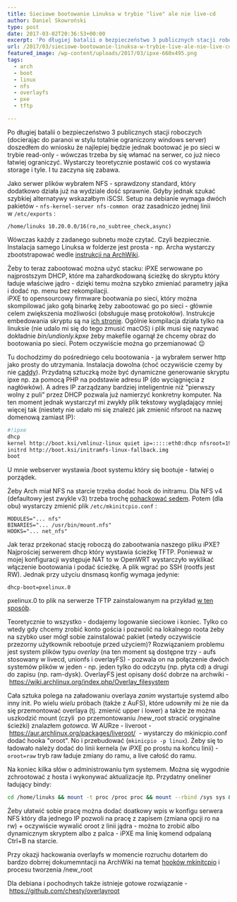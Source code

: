 ```yaml
---
title: Sieciowe bootowanie Linuksa w trybie "live" ale nie live-cd
author: Daniel Skowroński
type: post
date: 2017-03-02T20:36:53+00:00
excerpt: 'Po długiej batalii o bezpieczeństwo 3 publicznych stacji roboczych (docodząc do paranoi w stylu totalnie ograniczony windows server) doszedłem do wniosku że najlepiej będzie jednak bootować je po sieci w trybie read-only - wówczas trzeba by się włamać na serwer, co już nieco łatwiej ograniczyć. Wystarczy teoretycznie postawić coś co wystawia storage i tyle. I tu zaczyna się zabawa - w TFTP, iPXE, NFS.'
url: /2017/03/sieciowe-bootowanie-linuksa-w-trybie-live-ale-nie-live-cd/
featured_image: /wp-content/uploads/2017/03/ipxe-660x495.png
tags:
  - arch
  - boot
  - linux
  - nfs
  - overlayfs
  - pxe
  - tftp

---
```

Po długiej batalii o bezpieczeństwo 3 publicznych stacji roboczych (docierając do paranoi w stylu totalnie ograniczony windows server) doszedłem do wniosku że najlepiej będzie jednak bootować je po sieci w trybie read-only - wówczas trzeba by się włamać na serwer, co już nieco łatwiej ograniczyć. Wystarczy teoretycznie postawić coś co wystawia storage i tyle. I tu zaczyna się zabawa.

Jako serwer plików wybrałem NFS - sprawdzony standard, który dodatkowo działa już na wydziale dość sprawnie. Gdyby jednak szukać szybkiej alternatywy wskazałbym iSCSI. Setup na debianie wymaga dwóch pakietów - `nfs-kernel-server nfs-common`&nbsp; oraz zasadniczo jednej linii w&nbsp;`/etc/exports`&nbsp;:

```
/home/linuks 10.20.0.0/16(ro,no_subtree_check,async)
```


Wówczas każdy z zadanego subnetu może czytać. Czyli bezpiecznie. Instalacja samego Linuksa w folderze jest prosta - np. Archa wystarczy zbootstrapować wedle [instrukcji na ArchWiki][1].

Żeby to teraz zabootować można użyć stacku: iPXE serwowane po najprostszym DHCP, które ma zahardkodowaną ścieżkę do skryptu który ładuje właściwe jądro - dzięki temu można szybko zmieniać parametry jajka i dodać np. menu bez rekompilacji.  
iPXE to opensourcowy firmware bootwania po sieci, który można skompilować jako gołą binarkę żeby zabootować go po sieci - głównie celem zwiększenia możliwości (obsługuje masę protokołów). Instrukcje embedowania skryptu są na [ich stronie][2]. Ogólnie kompilacja działa tylko na linuksie (nie udalo mi się do tego zmusić macOS) i plik musi się nazywać dokładnie&nbsp;_bin/undionly.kpxe_ żeby makefile ogarnął że chcemy obraz do bootowania po sieci. Potem oczywiście można go przemianować 😉

Tu dochodzimy do pośredniego celu bootowania - ja wybrałem serwer http jako prosty do utrzymania. Instalacja dowolna (choć oczywiście czemy by nie [caddy][3]). Przydatną sztuczką może być dynamiczne generowanie skryptu ipxe np. za pomocą PHP na podstawie adresu IP (do wyciągnięcia z nagłówków). A adres IP zarządzany bardziej inteligentnie niż "pierwszy wolny z puli" przez DHCP pozwala już namierzyć konkretny komputer. Na ten moment jednak wystarczył mi zwykły plik tekstowy wyglądający mniej więcej tak (niestety nie udało mi się znaleźć jak zmienić nfsroot na nazwę domenową zamiast IP):

```bash
#!ipxe
dhcp
kernel http://boot.ksi/vmlinuz-linux quiet ip=:::::eth0:dhcp nfsroot=192.168.88.134:/home/linuks
initrd http://boot.ksi/initramfs-linux-fallback.img
boot
```


U mnie webserver wystawia /boot systemu który się bootuje - łatwiej o porządek.

Żeby Arch&nbsp;miał NFS na starcie trzeba dodać hook do initramu. Dla NFS v4 (defaultowy jest zwykle v3) trzeba trochę [pohackować sedem][4]. Potem (dla obu) wystarczy&nbsp;zmienić plik `/etc/mkinitcpio.conf`&nbsp;:

```
MODULES="... nfs" 
BINARIES="... /usr/bin/mount.nfs" 
HOOKS="... net_nfs"
```


Jak teraz przekonać stację roboczą do zabootwania naszego pliku iPXE? Najprościej serwerem dhcp który wystawia ścieżkę TFTP. Ponieważ w mojej konfiguracji występuje NAT to w OpenWRT wystarczyło wyklikać włączenie bootowania i podać ścieżkę. A plik wgrać po SSH (rootfs jest RW). Jednak przy użyciu dnsmasq konfig wymaga jedynie:

```
dhcp-boot=pxelinux.0
```


pxelinux.0 to plik na serwerze TFTP zainstalowanym na przykład&nbsp;[w ten sposób][5].

Teoretycznie to wszystko - dodajemy logowanie sieciowe i koniec. Tylko co wtedy gdy chcemy zrobić konto gościa i pozwolić na lokalnego roota żeby na szybko user mógł sobie zainstalować pakiet (wtedy oczywiście przezorny użytkownik rebootuje przed użyciem)? Rozwiązaniem problemu jest system plików typu&nbsp;_overlay_ (na ten moment są dostępne trzy - aufs stosowany w livecd, unionfs i overlayFS) - pozwala on na połączenie dwóch systemów plików w jeden - np. jeden tylko do odczytu (np. płyta cd) a drugi do zapisu (np. ram-dysk). OverlayFS jest opisany dość dobrze na archwiki -&nbsp;<https://wiki.archlinux.org/index.php/Overlay_filesystem>

Cała sztuka polega na załadowaniu overlaya&nbsp;_zanim_ wystartuje systemd albo inny init. Po wielu _wielu_ próbach (także z AuFS), które udowniły mi że nie da się przemontować overlaya (tj. zmienić upper i lower) a także że można uszkodzić mount (czyli &nbsp;po przemontowaniu /new_root stracić oryginalne ścieżki) znalazłem&nbsp;_gotowca_. W AURze - liveroot -&nbsp;<https://aur.archlinux.org/packages/liveroot/>&nbsp; - wystarczy do mkinicpio.conf dodać hooka "oroot". No i przebudować (`mkinicpio -p linux`). Żeby się to ładowało należy dodać do linii kernela (w iPXE po prostu na końcu linii) - `oroot=raw` tryb raw ładuje zmiany do ramu, a live całość do ramu.

Na koniec kilka słów o administrowaniu tym systemem. Można się wygodnie zchrootować z hosta i wykonywać aktualizacje itp. Przydatny oneliner ładujący bindy:

```bash
cd /home/linuks && mount -t proc /proc proc && mount --rbind /sys sys && mount --rbind /dev dev && mount --rbind /run run && chroot .
```


Żeby ułatwić sobie pracę można dodać doatkowy wpis w konfigu serwera NFS który dla jednego IP pozwoli na pracę z zapisem&nbsp;(zmiana opcji ro na rw) + oczywiście wywalić oroot z linii jądra - można to zrobić albo dynamicznym skryptem albo z palca - iPXE ma linię komend odpalaną Ctrl+B na starcie.

Przy okazji hackowania overlayfs w momencie rozruchu dotarłem do bardzo dobrrej dokumemntacji na ArchWiki na temat [hooków mkinitcpio][6] i procesu tworzenia /new_root

Dla debiana i pochodnych także istnieje gotowe rozwiązanie -&nbsp;https://github.com/chesty/overlayroot

 [1]: https://wiki.archlinux.org/index.php/Install_from_existing_Linux#Method_A:_Using_the_bootstrap_image_.28recommended.29
 [2]: http://ipxe.org/embed
 [3]: https://caddyserver.com/
 [4]: https://wiki.archlinux.org/index.php/Diskless_system#NFS
 [5]: http://askubuntu.com/a/202548
 [6]: https://wiki.archlinux.org/index.php/mkinitcpio#HOOKS